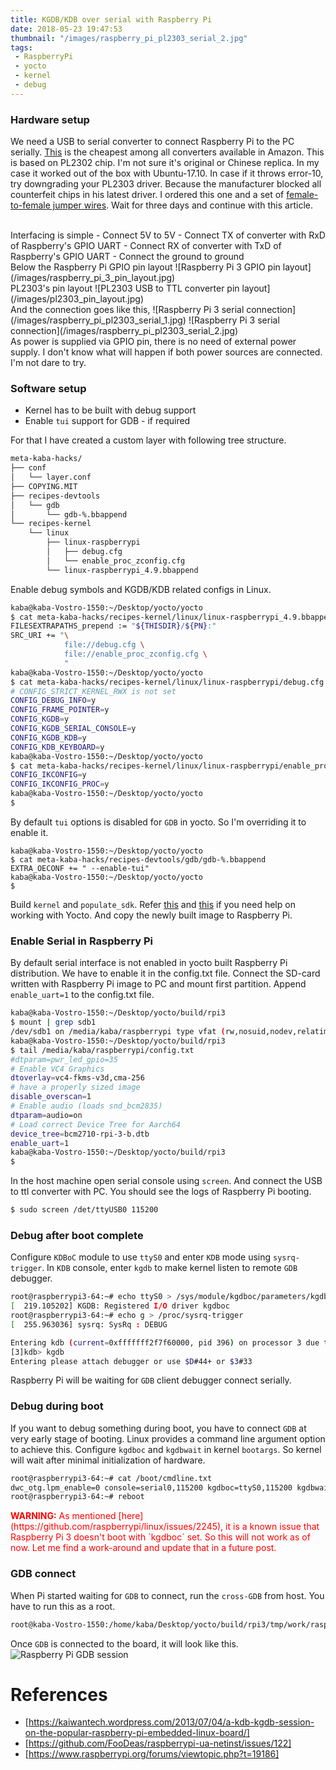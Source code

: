 ```yaml
---
title: KGDB/KDB over serial with Raspberry Pi
date: 2018-05-23 19:47:53
thumbnail: "/images/raspberry_pi_pl2303_serial_2.jpg"
tags:
 - RaspberryPi
 - yocto
 - kernel
 - debug
---
```


### Hardware setup
We need a USB to serial converter to connect Raspberry Pi to the PC serially. [This](https://www.amazon.in/PL2303-Converter-Adapter-Aurdino-Raspberry/dp/B00UZERG94/ref=sr_1_1?ie=UTF8&qid=1527085291&sr=8-1&keywords=pl2303+usb+to+rs232) is the cheapest among all converters available in Amazon. This is based on PL2302 chip. I'm not sure it's original or Chinese replica. In my case it worked out of the box with Ubuntu-17.10. In case if it throws error-10, try downgrading your PL2303 driver. Because the manufacturer blocked all counterfeit chips in his latest driver. I ordered this one and a set of [female-to-female jumper wires](https://www.amazon.in/Jumper-Wires-Male-female-Pieces/dp/B00ZYFX6A2/ref=sr_1_4?s=industrial&ie=UTF8&qid=1527085464&sr=1-4&keywords=jumper+wires). Wait for three days and continue with this article.

<br />
Interfacing is simple
- Connect 5V to 5V
- Connect TX of converter with RxD of Raspberry's GPIO UART
- Connect RX of converter with TxD of Raspberry's GPIO UART
- Connect the ground to ground

<br />
Below the Raspberry Pi GPIO pin layout
![Raspberry Pi 3 GPIO pin layout](/images/raspberry_pi_3_pin_layout.jpg)
<br /> 
PL2303's pin layout
![PL2303 USB to TTL converter pin layout](/images/pl2303_pin_layout.jpg)
<br />
And the connection goes like this,
![Raspberry Pi 3 serial connection](/images/raspberry_pi_pl2303_serial_1.jpg)
![Raspberry Pi 3 serial connection](/images/raspberry_pi_pl2303_serial_2.jpg)
<br />
As power is supplied via GPIO pin, there is no need of external power supply. I don't know what will happen if both power sources are connected. I'm not dare to try.

### Software setup
- Kernel has to be built with debug support
- Enable `tui` support for GDB - if required

For that I have created a custom layer with following tree structure.
```sh
meta-kaba-hacks/
├── conf
│   └── layer.conf
├── COPYING.MIT
├── recipes-devtools
│   └── gdb
│       └── gdb-%.bbappend
└── recipes-kernel
    └── linux
        ├── linux-raspberrypi
        │   ├── debug.cfg
        │   └── enable_proc_zconfig.cfg
        └── linux-raspberrypi_4.9.bbappend
```
Enable debug symbols and KGDB/KDB related configs in Linux.
```sh
kaba@kaba-Vostro-1550:~/Desktop/yocto/yocto
$ cat meta-kaba-hacks/recipes-kernel/linux/linux-raspberrypi_4.9.bbappend 
FILESEXTRAPATHS_prepend := "${THISDIR}/${PN}:"
SRC_URI += "\
			file://debug.cfg \
			file://enable_proc_zconfig.cfg \
			"
kaba@kaba-Vostro-1550:~/Desktop/yocto/yocto
$ cat meta-kaba-hacks/recipes-kernel/linux/linux-raspberrypi/debug.cfg 
# CONFIG_STRICT_KERNEL_RWX is not set
CONFIG_DEBUG_INFO=y
CONFIG_FRAME_POINTER=y
CONFIG_KGDB=y
CONFIG_KGDB_SERIAL_CONSOLE=y
CONFIG_KGDB_KDB=y
CONFIG_KDB_KEYBOARD=y
kaba@kaba-Vostro-1550:~/Desktop/yocto/yocto
$ cat meta-kaba-hacks/recipes-kernel/linux/linux-raspberrypi/enable_proc_zconfig.cfg 
CONFIG_IKCONFIG=y
CONFIG_IKCONFIG_PROC=y
kaba@kaba-Vostro-1550:~/Desktop/yocto/yocto
$
```
By default `tui` options is disabled for `GDB` in yocto. So I'm overriding it to enable it.
```
kaba@kaba-Vostro-1550:~/Desktop/yocto/yocto
$ cat meta-kaba-hacks/recipes-devtools/gdb/gdb-%.bbappend 
EXTRA_OECONF += " --enable-tui"
kaba@kaba-Vostro-1550:~/Desktop/yocto/yocto
$
```

Build `kernel` and `populate_sdk`. Refer [this](http://eastrivervillage.com/KGDBoE-on-RaspberryPi-building-out-of-the-kernel-tree-module-with-yocto/) and [this](http://eastrivervillage.com/Raspberry-Pi-dishes-from-Yocto-cuisine/) if you need help on working with Yocto. And copy the newly built image to Raspberry Pi.

### Enable Serial in Raspberry Pi
By default serial interface is not enabled in yocto built Raspberry Pi distribution. We have to enable it in the config.txt file. Connect the SD-card written with Raspberry Pi image to PC and mount first partition. Append `enable_uart=1` to the config.txt file.
```sh
kaba@kaba-Vostro-1550:~/Desktop/yocto/build/rpi3
$ mount | grep sdb1
/dev/sdb1 on /media/kaba/raspberrypi type vfat (rw,nosuid,nodev,relatime,uid=1000,gid=1000,fmask=0022,dmask=0022,codepage=437,iocharset=iso8859-1,shortname=mixed,showexec,utf8,flush,errors=remount-ro,uhelper=udisks2)
kaba@kaba-Vostro-1550:~/Desktop/yocto/build/rpi3
$ tail /media/kaba/raspberrypi/config.txt 
#dtparam=pwr_led_gpio=35
# Enable VC4 Graphics
dtoverlay=vc4-fkms-v3d,cma-256
# have a properly sized image
disable_overscan=1
# Enable audio (loads snd_bcm2835)
dtparam=audio=on
# Load correct Device Tree for Aarch64
device_tree=bcm2710-rpi-3-b.dtb
enable_uart=1
kaba@kaba-Vostro-1550:~/Desktop/yocto/build/rpi3
$
```
In the host machine open serial console using `screen`. And connect the USB to ttl converter with PC. You should see the logs of Raspberry Pi booting.
```sh
$ sudo screen /det/ttyUSB0 115200
```

### Debug after boot complete
Configure `KDBoC` module to use `ttyS0` and enter `KDB` mode using `sysrq-trigger`. In `KDB` console, enter `kgdb` to make kernel listen to remote `GDB` debugger.
```sh
root@raspberrypi3-64:~# echo ttyS0 > /sys/module/kgdboc/parameters/kgdboc 
[  219.105202] KGDB: Registered I/O driver kgdboc
root@raspberrypi3-64:~# echo g > /proc/sysrq-trigger 
[  255.963036] sysrq: SysRq : DEBUG

Entering kdb (current=0xfffffff2f7f60000, pid 396) on processor 3 due to Keyboard Entry
[3]kdb> kgdb
Entering please attach debugger or use $D#44+ or $3#33


```
Raspberry Pi will be waiting for `GDB` client debugger connect serially.

### Debug during boot
If you want to debug something during boot, you have to connect `GDB` at very early stage of booting. Linux provides a command line argument option to achieve this. Configure `kgdboc` and `kgdbwait` in kernel `bootargs`. So kernel will wait after minimal initialization of hardware.

```sh
root@raspberrypi3-64:~# cat /boot/cmdline.txt 
dwc_otg.lpm_enable=0 console=serial0,115200 kgdboc=ttyS0,115200 kgdbwait root=/dev/mmcblk0p2 rootfstype=ext4 rootwait    
root@raspberrypi3-64:~# reboot
```
<div style="color:red;">
<span style="font-weight: bold;">WARNING:</span> As mentioned [here](https://github.com/raspberrypi/linux/issues/2245), it is a known issue that Raspberry Pi 3 doesn't boot with `kgdboc` set. So this will not work as of now. Let me find a work-around and update that in a future post.
</div>

### GDB connect
When Pi started waiting for `GDB` to connect, run the `cross-GDB` from host. You have to run this as a root.
```sh
root@kaba-Vostro-1550:/home/kaba/Desktop/yocto/build/rpi3/tmp/work/raspberrypi3_64-poky-linux/linux-raspberrypi/1_4.9.59+gitAUTOINC+e7976b2aff-r0/image/boot# /home/kaba/Desktop/yocto/build/rpi3/tmp/work/x86_64-nativesdk-pokysdk-linux/gdb-cross-canadian-aarch64/8.0-r0/image/opt/poky/2.4.2/sysroots/x86_64-pokysdk-linux/usr/bin/aarch64-poky-linux/aarch64-poky-linux-gdb -tui ./vmlinux-4.9.59
```
Once `GDB` is connected to the board, it will look like this.
![Raspberry Pi GDB session](/images/gdb_home_screenshot.png)

# References
 * [https://kaiwantech.wordpress.com/2013/07/04/a-kdb-kgdb-session-on-the-popular-raspberry-pi-embedded-linux-board/]
 * [https://github.com/FooDeas/raspberrypi-ua-netinst/issues/122]
 * [https://www.raspberrypi.org/forums/viewtopic.php?t=19186]
